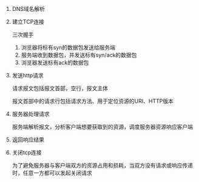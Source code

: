 1. DNS域名解析

2. 建立TCP连接

    三次握手
    1. 浏览器将标有syn的数据包发送给服务端
    2. 服务端收到数据包，并发送标有syn/ack的数据包
    3. 浏览器发送标有ack的数据包

3. 发送http请求
   
   请求报文包括报文首部，空行，报文主体
  
   报文首部中的请求行包括请求方法、用于定位资源的URI、HTTP版本

4. 服务器处理请求
  
   服务端解析报文，分析客户端想要获取到的资源，调度服务器资源响应客户端

5. 返回响应结果

6. 关闭tcp连接
  
   为了避免服务器与客户端双方的资源占用和损耗，当双方没有请求或响应传递时，任意一方都可以发起关闭请求
   